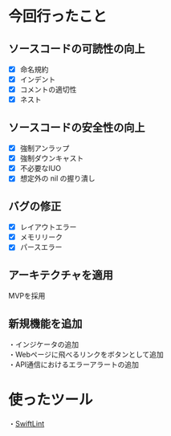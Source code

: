 # 今回行ったこと
## ソースコードの可読性の向上 
- [x] 命名規約<br>
- [x] インデント<br>
- [x] コメントの適切性<br>
- [x] ネスト<br>

## ソースコードの安全性の向上
- [x] 強制アンラップ<br>
- [x] 強制ダウンキャスト<br>
- [x] 不必要なIUO<br>
- [x] 想定外の nil の握り潰し<br>

## バグの修正
- [x] レイアウトエラー<br>
- [x] メモリリーク<br>
- [x] パースエラー<br>

## アーキテクチャを適用
MVPを採用<br>


## 新規機能を追加
・インジケータの追加<br>
・Webページに飛べるリンクをボタンとして追加<br>
・API通信におけるエラーアラートの追加

# 使ったツール
・[SwiftLint](https://github.com/realm/SwiftLint)









